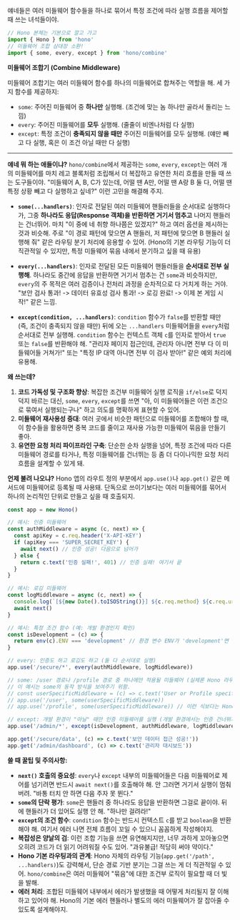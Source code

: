 얘네들은 여러 미들웨어 함수들을 하나로 묶어서 특정 조건에 따라 실행 흐름을 제어할 때 쓰는 녀석들이야.

```typescript
// Hono 본체는 기본으로 깔고 가고
import { Hono } from 'hono'
// 미들웨어 조합 삼대장 소환!
import { some, every, except } from 'hono/combine'
```

**미들웨어 조합기 (Combine Middleware)**

미들웨어 조합기는 여러 미들웨어 함수를 하나의 미들웨어로 합쳐주는 역할을 해. 세 가지 함수를 제공하지:

*   `some`: 주어진 미들웨어 중 **하나만** 실행해. (조건에 맞는 놈 하나만 골라서 돌리는 느낌)
*   `every`: 주어진 미들웨어를 **모두** 실행해. (줄줄이 비엔나처럼 다 실행)
*   `except`: 특정 조건이 **충족되지 않을 때만** 주어진 미들웨어를 모두 실행해. (얘만 빼고 다 실행, 혹은 이 조건 아닐 때만 다 실행)

---

**얘네 뭐 하는 애들이냐?**
`hono/combine`에서 제공하는 `some`, `every`, `except`는 여러 개의 미들웨어를 마치 레고 블록처럼 조립해서 더 복잡하고 유연한 처리 흐름을 만들 때 쓰는 도구들이야. "미들웨어 A, B, C가 있는데, 어떨 땐 A만, 어떨 땐 A랑 B 둘 다, 어떨 땐 특정 상황 빼고 다 실행하고 싶네?" 이런 고민을 해결해 주지.

*   **`some(...handlers)`**: 인자로 전달된 여러 미들웨어 핸들러들을 순서대로 실행하다가, 그중 **하나라도 응답(Response 객체)을 반환하면 거기서 멈추고** 나머지 핸들러는 건너뛰어. 마치 "이 중에 네 취향 하나쯤은 있겠지?" 하고 여러 옵션을 제시하는 것과 비슷해. 주로 "이 경로 패턴에 맞으면 A 핸들러, 저 패턴에 맞으면 B 핸들러 실행해 줘" 같은 라우팅 분기 처리에 응용할 수 있어. (Hono의 기본 라우팅 기능이 더 직관적일 수 있지만, 특정 미들웨어 묶음 내에서 분기하고 싶을 때 유용)

*   **`every(...handlers)`**: 인자로 전달된 모든 미들웨어 핸들러들을 **순서대로 전부 실행해**. 하나라도 중간에 응답을 반환하면 거기서 멈추는 건 `some`과 비슷하지만, `every`의 주 목적은 여러 검증이나 전처리 과정을 순차적으로 다 거치게 하는 거야. "보안 검사 통과! -> 데이터 유효성 검사 통과! -> 로깅 완료! -> 이제 본 게임 시작!" 같은 느낌.

*   **`except(condition, ...handlers)`**: `condition` 함수가 `false`를 반환할 때만 (즉, 조건이 충족되지 않을 때만) 뒤에 오는 `...handlers` 미들웨어들을 `every`처럼 순서대로 전부 실행해. `condition` 함수는 컨텍스트 객체 `c`를 인자로 받아서 `true` 또는 `false`를 반환해야 해. "관리자 페이지 접근인데, 관리자 아니면 전부 다 이 미들웨어들 거쳐가!" 또는 "특정 IP 대역 아니면 전부 이 검사 받아!" 같은 예외 처리에 유용해.

**왜 쓰는데?**
1.  **코드 가독성 및 구조화 향상**: 복잡한 조건부 미들웨어 실행 로직을 `if/else`로 덕지덕지 바르는 대신, `some`, `every`, `except`를 쓰면 "아, 이 미들웨어들은 이런 조건으로 묶여서 실행되는구나" 하고 의도를 명확하게 표현할 수 있어.
2.  **미들웨어 재사용성 증대**: 여러 곳에서 비슷한 패턴으로 미들웨어를 조합해야 할 때, 이 함수들을 활용하면 중복 코드를 줄이고 재사용 가능한 미들웨어 묶음을 만들기 좋아.
3.  **유연한 요청 처리 파이프라인 구축**: 단순한 순차 실행을 넘어, 특정 조건에 따라 다른 미들웨어 경로를 타거나, 특정 미들웨어를 건너뛰는 등 좀 더 다이나믹한 요청 처리 흐름을 설계할 수 있게 돼.

**언제 불려 나오냐?**
Hono 앱의 라우트 정의 부분에서 `app.use()`나 `app.get()` 같은 메서드에 미들웨어로 등록될 때 사용돼. 단독으로 쓰이기보다는 여러 미들웨어를 묶어서 하나의 논리적인 단위로 만들고 싶을 때 호출되지.

```typescript
const app = new Hono()

// 예시: 인증 미들웨어
const authMiddleware = async (c, next) => {
  const apiKey = c.req.header('X-API-KEY')
  if (apiKey === 'SUPER_SECRET_KEY') {
    await next() // 인증 성공! 다음으로 넘어가
  } else {
    return c.text('인증 실패!', 401) // 인증 실패! 여기서 끝
  }
}

// 예시: 로깅 미들웨어
const logMiddleware = async (c, next) => {
  console.log(`[${new Date().toISOString()}] ${c.req.method} ${c.req.url}`)
  await next()
}

// 예시: 특정 조건 함수 (예: 개발 환경인지 확인)
const isDevelopment = (c) => {
  return env(c).ENV === 'development' // 환경 변수 ENV가 'development'면 true
}

// every: 인증도 하고 로깅도 하고 (둘 다 순서대로 실행)
app.use('/secure/*', every(authMiddleware, logMiddleware))

// some: /user 경로나 /profile 경로 중 하나에만 적용될 미들웨어 (실제론 Hono 라우팅으로 처리하는 게 일반적)
// 이 예시는 some의 동작 방식을 보여주기 위함.
// const userSpecificMiddleware = (c) => c.text('User or Profile specific')
// app.use('/user', some(userSpecificMiddleware))
// app.use('/profile', some(userSpecificMiddleware)) // 이런 식보다는 Hono 라우팅이 더 적합

// except: 개발 환경이 "아닐" 때만 인증 미들웨어를 실행 (개발 환경에서는 인증 건너뛰기)
app.use('/admin/*', except(isDevelopment, authMiddleware, logMiddleware))

app.get('/secure/data', (c) => c.text('보안 데이터 접근 성공!'))
app.get('/admin/dashboard', (c) => c.text('관리자 대시보드'))
```

**쓸 때 꿀팁 및 주의사항:**
*   **`next()` 호출의 중요성**: `every`나 `except` 내부의 미들웨어들은 다음 미들웨어로 제어를 넘기려면 반드시 `await next()`를 호출해야 해. 안 그러면 거기서 실행이 멈춰버려. "바통 터치 안 하면 다음 주자 못 뛴다."
*   **`some`의 단락 평가**: `some`은 핸들러 중 하나라도 응답을 반환하면 그걸로 끝이야. 뒤에 핸들러가 더 있어도 실행 안 해. "하나만 걸려라!"
*   **`except`의 조건 함수**: `condition` 함수는 반드시 컨텍스트 `c`를 받고 `boolean`을 반환해야 해. 여기서 에러 나면 전체 흐름이 꼬일 수 있으니 꼼꼼하게 작성해야지.
*   **복잡성은 양날의 검**: 이런 조합 기능을 쓰면 유연해지지만, 너무 과하게 꼬아놓으면 오히려 코드가 더 읽기 어려워질 수도 있어. "과유불급! 적당히 써야 약이다."
*   **Hono 기본 라우팅과의 관계**: Hono 자체의 라우팅 기능(`app.get('/path', ...handlers)`)도 강력해서, 단순 경로 기반 분기는 그걸 쓰는 게 더 직관적일 수 있어. `hono/combine`은 여러 미들웨어 "묶음"에 대한 조건부 로직이 필요할 때 더 빛을 발해.
*   **에러 처리**: 조합된 미들웨어 내부에서 에러가 발생했을 때 어떻게 처리될지 잘 이해하고 있어야 해. Hono의 기본 에러 핸들러나 별도의 에러 미들웨어가 잘 잡아줄 수 있도록 설계해야지.